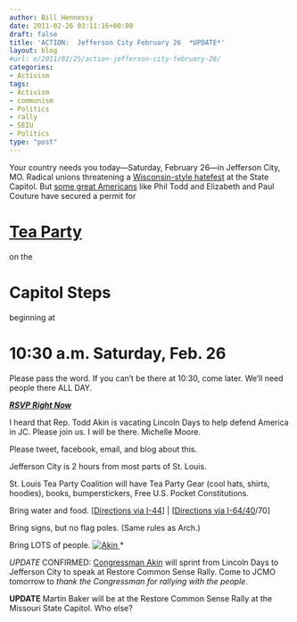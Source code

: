 ```yaml
---
author: Bill Hennessy
date: 2011-02-26 03:11:16+00:00
draft: false
title: 'ACTION:  Jefferson City February 26  *UPDATE*'
layout: blog
#url: e/2011/02/25/action-jefferson-city-february-26/
categories:
- Activism
tags:
- Activism
- communism
- Politics
- rally
- SEIU
- Politics
type: "post"
---
```


Your country needs you today—Saturday, February 26—in Jefferson City, MO. Radical unions threatening a [Wisconsin-style hatefest](https://www.poedpatriot.com/2011/02/missouri-democrat-and-seiu-to-bring.html) at the State Capitol. But [some great Americans](https://www.poedpatriot.com/2011/02/missouri-tea-party-call-to-action.html) like Phil Todd and Elizabeth and Paul Couture have secured a permit for 

 

# [Tea Party](https://www.franklincountypatriots.org/2011/02/rally-in-jefferson-city-saturday/)

 

on the 

 

# Capitol Steps

 

beginning at 

 

# 10:30 a.m. Saturday, Feb. 26

 

 

Please pass the word. If you can’t be there at 10:30, come later. We’ll need people there ALL DAY.

 

**[_**RSVP Right Now**_](https://www.facebook.com/event.php?eid=185406014832023)**

 

I heard that Rep. Todd Akin is vacating Lincoln Days to help defend America in JC. Please join us. I will be there. Michelle Moore.

 

Please tweet, facebook, email, and blog about this. 

 

Jefferson City is 2 hours from most parts of St. Louis.

 

St. Louis Tea Party Coalition will have Tea Party Gear (cool hats, shirts, hoodies), books, bumperstickers, Free U.S. Pocket Constitutions.

 

Bring water and food. [[Directions via I-44](https://goo.gl/maps/exRr)] | [[Directions via I-64/40](https://goo.gl/maps/RX4V)/70]

 

Bring signs, but no flag poles. (Same rules as Arch.)

 

Bring LOTS of people. [![Akin](https://hennessysview.com/wp-content/uploads/2011/02/Akin_thumb.jpg)
](https://hennessysview.com/wp-content/uploads/2011/02/Akin.jpg)*


 

*UPDATE* CONFIRMED: [Congressman Akin](https://akin.house.gov/) will sprint from Lincoln Days to Jefferson City to speak at Restore Common Sense Rally. Come to JCMO tomorrow to _thank the Congressman for rallying with the people_.

 

**UPDATE** Martin Baker will be at the Restore Common Sense Rally at the Missouri State Capitol. Who else?
